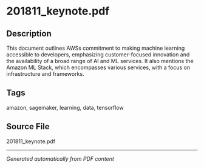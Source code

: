 # 201811_keynote.pdf

## Description
This document outlines AWSs commitment to making machine learning accessible to developers, emphasizing customer-focused innovation and the availability of a broad range of AI and ML services. It also mentions the Amazon ML Stack, which encompasses various services, with a focus on infrastructure and frameworks.
## Tags
amazon, sagemaker, learning, data, tensorflow

## Source File
201811_keynote.pdf

---
*Generated automatically from PDF content*
